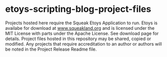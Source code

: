 # etoys-scripting-blog-project-files
Projects hosted here require the Squeak Etoys Application to run. Etoys is availabe for download at www.squeakland.org and is licensed under the MIT License with parts under the Apache License. See download page for details. Project files hosted in this repository may be shared, copied or modified. Any projects that require accreditation to an author or authors will be noted in the Project Release Readme file.
